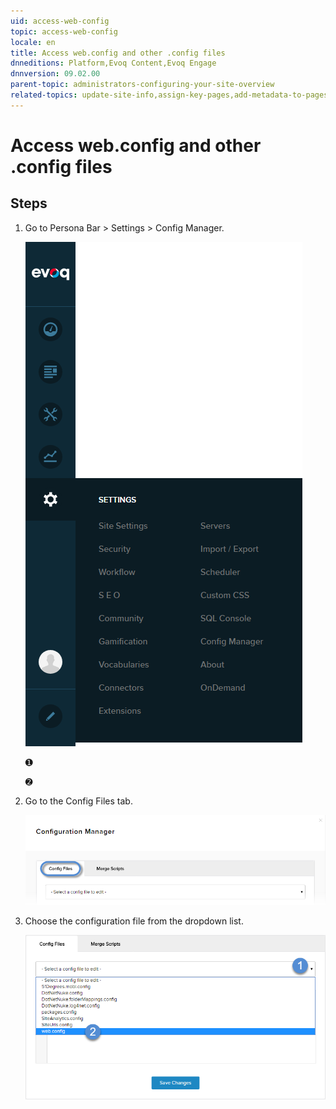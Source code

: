 ```yaml
---
uid: access-web-config
topic: access-web-config
locale: en
title: Access web.config and other .config files
dnneditions: Platform,Evoq Content,Evoq Engage
dnnversion: 09.02.00
parent-topic: administrators-configuring-your-site-overview
related-topics: update-site-info,assign-key-pages,add-metadata-to-pages,configure-messaging,configure-check-for-new-version,participate-in-improvement-program,configure-html-editor,page-file-versioning,administrators-extensions-overview,administrators-connectors-overview,administrators-workflows-overview,administrators-search-overview,administrators-vocabularies-overview
---
```


# Access web.config and other .config files

## Steps

1.  Go to Persona Bar \> Settings \> Config Manager.
    
    ![Persona Bar > Settings > Config Manager](/images/scr-pbar-host-Settings-E91.png)
    
    ➊
    
    ➋
    
2.  Go to the Config Files tab.
    
    ![Config Files](/images/scr-pbtabs-host-Settings-ConfigManager-ConfigFiles-E90.png)
    
3.  Choose the configuration file from the dropdown list.
    
      
    
    ![Config Files dropdown > web.config](/images/scr-ConfigMgr-ConfigFiles-webconfig-E91.png)